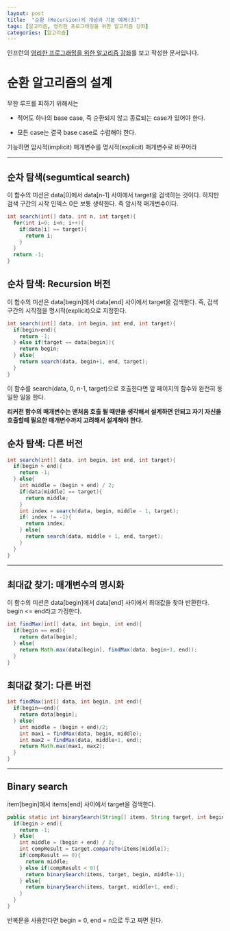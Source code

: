 ```yaml
---
layout: post
title:  "순환 (Recursion)의 개념과 기본 예제(3)"
tags: [알고리즘, 영리한 프로그래밍을 위한 알고리즘 강좌]
categories: [알고리즘]
---
```


인프런의 [영리한 프로그래밍을 위한 알고리즘 강좌](https://www.inflearn.com/course/%EC%95%8C%EA%B3%A0%EB%A6%AC%EC%A6%98-%EA%B0%95%EC%A2%8C/)를 보고 작성한 문서입니다.

순환 알고리즘의 설계
=================

무한 루프를 피하기 위해서는

- 적어도 하나의 base case, 즉 순환되지 않고 종료되는 case가 있어야 한다.

- 모든 case는 결국 base case로 수렴해야 한다.

가능하면 암시적(implicit) 매개변수를 명시적(explicit) 매개변수로 바꾸어라

---

순차 탐색(segumtical search)
---------------------------

이 함수의 미션은 data[0]에서 data[n-1] 사이에서 target을 검색하는 것이다. 하지만 검색 구간의 시작 인덱스 0은 보통 생략한다. 즉 암시적 매개변수이다.

```java
int search(int[] data, int n, int target){
  for(int i=0; i<n; i++){
    if(data[i] == target){
      return i;
    }
  }
  return -1;
}
```

순차 탐색: Recursion 버전
-----------------------

이 함수의 미션은 data[begin]에서 data[end] 사이에서 target을 검색한다. 즉, 검색구간의 시작점을 명시적(explicit)으로 지정한다.

```java
int search(int[] data, int begin, int end, int target){
  if(begin>end){
    return -1;
  } else if(target == data[begin]){
    return begin;
  } else{
    return search(data, begin+1, end, target);
  }
}
```

이 함수를 search(data, 0, n-1, target)으로 호출한다면 앞 페이지의 함수와 완전히 동일한 일을 한다.

**리커전 함수의 매개변수는 맨처음 호출 될 때만을 생각해서 설계하면 안되고 자기 자신을 호출할때 필요한 매개변수까지 고려해서 설계해야 한다.**


순차 탐색: 다른 버전
-----------------

```java
int search(int[] data, int begin, int end, int target){
  if(begin > end){
    return -1;
  } else{
    int middle = (begin + end) / 2;
    if(data[middle] == target){
      return middle;
    }
    int index = search(data, begin, middle - 1, target);
    if( index != -1){
      return index;
    } else{
      return search(data, middle + 1, end, target);
    }
  }
}
```

---

최대값 찾기: 매개변수의 명시화
------------------------

이 함수의 미션은 data[begin]에서 data[end] 사이에서 최대값을 찾아 반환한다. begin <= end라고 가정한다.

```java
int findMax(int[] data, int begin, int end){
  if(begin == end){
    return data[begin];
  } else{
    return Math.max(data[begin], findMax(data, begin+1, end));
  }
}
```

최대값 찾기: 다른 버전
------------------

```java
int findMax(int[] data, int begin, int end){
  if(begin==end){
    return data[begin];
  } else{
    int middle = (begin + end)/2;
    int max1 = findMax(data, begin, middle);
    int max2 = findMax(data, middle+1, end);
    return Math.max(max1, max2);
  }
}
```
---

Binary search
--------------

item[begin]에서 items[end] 사이에서 target을 검색한다.

```java
public static int binarySearch(String[] items, String target, int begin, int end){
  if(begin > end){
    return -1;
  } else{
    int middle = (begin + end) / 2;
    int compResult = target.compareTo(items[middle]);
    if(compResult == 0){
      return middle;
    } else if(compResult < 0){
      return binarySearch(items, target, begin, middle-1);
    } else{
      return binarySearch(items, target, middle+1, end);
    }
  }
}
```

반복문을 사용한다면 begin = 0, end = n으로 두고 짜면 된다.
